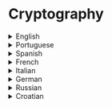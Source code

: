# Cryptography

<details>
  <summary>English</summary>
  
  ### Materials
- [Wikipedia](https://en.wikipedia.org/wiki/Cryptography)
- [Khan Academy](https://www.khanacademy.org/computing/computer-science/cryptography)
- [Search Security](https://searchsecurity.techtarget.com/definition/cryptography)
- [An Overview of Cryptography](https://www.garykessler.net/library/crypto.html)
- [Cybrary](https://www.cybrary.it/course/cryptography/)
- [Crypto.Stackexchange](https://crypto.stackexchange.com/)
- [Wikibooks](https://en.wikibooks.org/wiki/Cryptography)
- [Cryptology](https://www.britannica.com/topic/cryptology)
- [Cryptography History](https://www.laits.utexas.edu/~anorman/BUS.FOR/course.mat/SSim/history.html)
- [Awesome Cryptography](https://github.com/sobolevn/awesome-cryptography)
- [Guide to Cryptography](https://www.owasp.org/index.php/Guide_to_Cryptography)
- [Introduction to Cryptography](https://thebestvpn.com/cryptography/)
- [Applied Cryptography Handbook](http://cacr.uwaterloo.ca/hac/)
- [Edureka](https://www.edureka.co/blog/what-is-cryptography/)
- [An Intensive Intro to Cryptography](https://intensecrypto.org/public/index.html)
- [CIS 556](https://www.cis.upenn.edu/~cis556/)
- [Modern Cryptography](https://cseweb.ucsd.edu/~mihir/cse207/classnotes.html)
- [Saarland University](https://www-cc.cs.uni-saarland.de/course/55/)
- [CSC 281](https://www.cs.rochester.edu/u/nelson/courses/csc_cryptography/csc_cryptography.html)
- [Cryptography: An Introduction](https://www.cs.umd.edu/~waa/414-F11/IntroToCrypto.pdf)
- [Quantum Cryptography](https://www.edx.org/course/quantum-cryptography-0)
- [Crypto Course](http://www.cse.chalmers.se/edu/course/TDA352/)
- [CS 409](https://learn.saylor.org/course/view.php?id=90)
- [Cryptography Background](https://ethw.org/Cryptography)
- [Learn Cryptography](https://learncryptography.com/)
- [Crypto Glossary](https://www.globalsign.com/en/blog/glossary-of-cryptographic-algorithms/)
- [Post-Quantum Cryptography](https://blog.trailofbits.com/2018/10/22/a-guide-to-post-quantum-cryptography/)
- [CS 498AC](http://soc1024.ece.illinois.edu/teaching/ece498ac/fall2018/)
- [Chapter 5, Cryptography](https://www.cl.cam.ac.uk/~rja14/Papers/SE-05.pdf)
- [Cryptography and Network Security](http://www.inf.ufsc.br/~bosco.sobral/ensino/ine5680/material-cripto-seg/2014-1/Stallings/Stallings_Cryptography_and_Network_Security.pdf)
- [Reddit](https://www.reddit.com/r/crypto/)
- [Crypto Python](https://docs.python-guide.org/scenarios/crypto/)
- [Tutorialspoint](https://www.tutorialspoint.com/cryptography/)
- [Crypto101](https://www.crypto101.io/)
- [How to Start Learning](https://medium.com/@vixentael/how-to-start-learning-cryptography-49e7d91b54a8)
- [Learning about Cryptography](http://www.ciphersbyritter.com/LEARNING.HTM)
- [How Not to Learn Cryptography](http://esl.cs.brown.edu/blog/how-not-to-learn-cryptography/)
- [Practical Cryptography](http://practicalcryptography.com/)
- [Guru99](https://www.guru99.com/how-to-make-your-data-safe-using-cryptography.html)
- [Intro to Crypto](https://gpgtools.tenderapp.com/kb/how-to/introduction-to-cryptography)
- [CryptoTutorial](https://www.cs.auckland.ac.nz/~pgut001/tutorial/)
- [Herong Yang](http://www.herongyang.com/Cryptography/)
- [Java Cryptography](http://tutorials.jenkov.com/java-cryptography/index.html)
- [Book Introduction to Crypto](https://www.mathematik.uni-kl.de/~ederc/download/Cryptography.pdf)
- [Another Book Intro](https://www.cs.unibo.it/babaoglu/courses/security/resources/documents/intro-to-crypto.pdf)
- [Graduate Course](https://crypto.stanford.edu/~dabo/cryptobook/draft_0_2.pdf)
- [Cryptography and Data Security](https://faculty.nps.edu/dedennin/publications/Denning-CryptographyDataSecurity.pdf)
- [Fundamentals of Cryptography](http://www.ccs.neu.edu/home/noubir/Courses/CSU610/S06/cryptography.pdf)
- [National Taiwan University](http://disp.ee.ntu.edu.tw/meeting/%E6%94%BF%E9%8C%A6/Cryptography/Cryptography.pdf)
- [Mathematical Cryptology](http://math.tut.fi/~ruohonen/MC.pdf)
- [Lecture 5](http://www.cse.psu.edu/~trj1/cse497b-s07/slides/cse497b-lecture-5-cryptography.pdf)
- [Handbook](http://math.fau.edu/bkhadka/Syllabi/A%20handbook%20of%20applied%20cryptography.pdf)
- [A Course in Cryptography](https://www.cs.cornell.edu/courses/cs4830/2010fa/lecnotes.pdf)
- [Lecture Notes](https://cseweb.ucsd.edu/~mihir/papers/gb.pdf)
- [Understanding Cryptography](http://khosach.info/store/msresource/it/book/Understanding-Cryptography.pdf)
- [Lecture 8](https://crypto.stanford.edu/cs155old/cs155-spring03/lecture8.pdf)
- [Crypto Presentation](https://www.itu.int/en/ITU-D/Cybersecurity/Documents/01-Introduction%20to%20Cryptography.pdf)
- [Symmetric Key Cryptography](https://www.doc.ic.ac.uk/~mrh/430/03.SymmetricKey.ppt.pdf)
- [Cryptography for Beginners](https://www.youtube.com/watch?v=cqgtdkURzTE)
- [Crash Course](https://www.youtube.com/watch?v=jhXCTbFnK8o)
- [Introduction by Christof Paar](https://www.youtube.com/watch?v=2aHkqB2-46k&amp;list=PL6N5qY2nvvJE8X75VkXglSrVhLv1tVcfy)
- [MIT 6.046J](https://www.youtube.com/watch?v=2P-yW7LQr08&amp;list=PLUl4u3cNGP6317WaSNfmCvGym2ucw3oGp)
- [Unacademy](https://www.youtube.com/watch?v=mnwERzVo_wU&amp;list=PLiSPNzs4fD9sZRd3hfiZHndNs_703jksz)
- [Udacity Course](https://www.youtube.com/watch?v=ATJ-xUYEACg&amp;list=PLAwxTw4SYaPnCeih6BPvJ5GdqqThGcWlX)
- [Episode 1: Gambling with Secrets (Cryptography)](https://www.youtube.com/watch?v=lICOtR078Gw&amp;list=PLB4D701646DAF0817)
- [Mini Course: Public Key Cryptography](https://www.youtube.com/watch?v=8CluknrLeys&amp;list=PLbg3ZX2pWlgLoapF5VvM_8h5OR-XW9pbr)
- [AES Explained (Advanced Encryption Standard) - Computerphile](https://www.youtube.com/watch?v=O4xNJsjtN6E)
</details>

<details>
  <summary>Portuguese</summary>
  
  ### Materials
- [Aldeia Numa Boa](https://web.archive.org/web/20161101153020/http://www.numaboa.com.br/criptografia/)
- [Entendendo a Criptografia](http://www.ic.unicamp.br/~rdahab/cursos/mo421-mc889/2014-1s/Welcome_files/SlidesPaarPelzl-Portugues-pdfs/)
- [Criptologia Divertida](http://www.mat.ufpb.br/bienalsbm/arquivos/Oficinas/PedroMalagutti-TemasInterdisciplinares/Aprendendo_Criptologia_de_Forma_Divertida_Final.pdf)
- [Criptografia, Segurança de Dados e Privacidade](https://www.cos.ufrj.br/uploadfile/1364224388.pdf)
- [Apostila Criptografia](http://www.obmep.org.br/docs/apostila7.pdf)
- [Artigo Criptografia](http://www.ucb.br/sites/100/103/TCC/22005/WaldizarBorgesdeAraujoFranco.pdf)
- [Criptografia e Matemática](http://repositorio.ul.pt/bitstream/10451/3647/1/ulfc055857_tm_Victor_Fiarresga.pdf)
- [Oficina de Criptografia](https://encripta.org/tatui.pdf)
- [Números Primos e Algoritmos](https://impa.br/wp-content/uploads/2017/04/PM_04.pdf)
- [Criptografia em Sistemas de Arquivos](http://www.lisha.ufsc.br/teaching/os/ine5412-2008-2/work/cryptfs.pdf)
- [Criptografia RSA](https://www.lume.ufrgs.br/bitstream/handle/10183/110014/000951896.pdf)
- [Criptografia via Curvas Elípticas](http://www2.unirio.br/unirio/ccet/profmat/tcc/2011/TCCSergioCorreia.pdf)
</details>

<details>
  <summary>Spanish</summary>
  
  ### Materials
- [Introducción a la criptografía](http://www.dma.fi.upm.es/recursos/aplicaciones/matematica_discreta/web/aritmetica_modular/criptografia.html)
- [Qué es la Criptografía](https://tecnologia-informatica.com/que-es-la-criptografia/)
- [Ecured, Criptografía](https://www.ecured.cu/Criptograf%C3%ADa)
- [Criptografía Para Principiantes](http://www.math.com.mx/criptografia.html)
- [Criptografía: si no existiera, habría que inventarla](http://www.fgcsic.es/lychnos/es_es/articulos/criptografia_si_no_existiera_habria_que_inventarla)
- [Breve historia de la criptografía](https://www.eldiario.es/turing/criptografia/Breve-historia-criptografia_0_261773822.html)
- [Criptografía y Métodos de Crifado](http://www3.uah.es/libretics/concurso2014/files2014/Trabajos/Criptografia%20y%20Metodos%20de%20Cifrado.pdf)
- [La Criptografía Clásica](http://www.interaktiv.cl/blog/wp-content/uploads/2011/08/9_Criptografia_clasica.pdf)
- [Criptografía Qué es](http://www.neuquen.gov.ar/seguridadinformatica/pdf/Criptografia,%20que%20es,%20usos%20y%20beneficios%20-%20Claudia%20Rozas.pdf)
- [Universidad de la Rioja](https://biblioteca.unirioja.es/tfe_e/TFE002200.pdf)
- [Criptografía de Clave Secreta](http://digital.csic.es/bitstream/10261/24545/1/Flujo_1.pdf)
- [Criptografía para Principiantes](http://spi1.nisu.org/recop/www.seguridata.com/pdf/cbasica.pdf)
- [Introducción](http://webdiis.unizar.es/~ftricas/Asignaturas/seguridadD/Transparencias/criptografiaElviraMayordomo.pdf)
- [Criptografía y Seguridad](http://www.grc.upv.es/biblioteca/cripto.pdf)
</details>

<details>
  <summary>French</summary>
  
  ### Materials
- [Cryptage](http://www.cryptage.org/sommaire.html)
- [Introduction à la Cryptographie](https://www.apprendre-en-ligne.net/crypto/bibliotheque/PDF/IntroToCrypto.pdf)
- [Cases.lu](https://www.cases.lu/cryptographie.html)
- [Vikidia](https://fr.vikidia.org/wiki/Cryptographie)
- [Algorithmique pour la cryptographie](http://defeo.lu/in420/)
- [Généralité sur la cryptographie](http://dspace.univ-tlemcen.dz/bitstream/112/6836/1/Etude-comparative-entre-la-cryptographie.pdf)
- [Intro à la Cryptographie](https://www.irisa.fr/prive/sgambs/intro.pdf)
- [La Cryptographie Militaire](https://www.petitcolas.net/kerckhoffs/la_cryptographie_militaire_i.htm)
- [Les Techniques de Cryptographie](https://www.apprendre-en-ligne.net/crypto/bibliotheque/PDF/florin.pdf)
- [Cryptographie et Sécurité](http://www.montefiore.ulg.ac.be/~dumont/pdf/crypto.pdf)
- [Initiation](https://www.di.ens.fr/~ferradi/cours.pdf)
- [Les bases de la Cryptologie](https://www-polsys.lip6.fr/~renault/CryptoM2/PDF/crypto_bases.pdf)
- [Cryptographie Paris 13](https://www.math.univ-paris13.fr/~boyer/enseignement/PolyCrypto2010.pdf)
- [Sécurité et Cryptographie](http://www.info.univ-angers.fr/~basseur/Crypto/SecuriteCryptographieDocument.pdf)
- [Cryptographie et Cryptanalyse](http://www.nymphomath.ch/crypto/bibliotheque/PDF/transpcrypto.pdf)
- [Cryptographie](http://exo7.emath.fr/cours/ch_crypto.pdf)
</details>

<details>
  <summary>Italian</summary>
  
  ### Materials
- [Crittografia](http://www.cardano.pv.it/studenti/matedida/crittografia/crittografia.htm)
- [Crittografia e Privacy](http://www.di-srv.unisa.it/~ads/corso-security/www/CORSO-9900/crittografiaclassica/www.apogeonline.com/catalogo/allegati/483/doc/algoritmi/homepgp.htm#menu)
- [La Crittografia](http://www.introni.it/crittografia.html)
- [Elementi di Crittografia](http://www.di.uniba.it/~reti/dispense/Crittografia.pdf)
- [Manuale di Crittografia](https://www.hoepli.it/editore/hoepli_file/download_pub/978-88-203-6690-2_Complementi.pdf)
- [Sicurezza delle Informazioni](http://www.uniroma2.it/didattica/infsti/deposito/lez_22_apr09.pdf)
- [Introduzione](http://www.sacricuoribarletta.it/docenti/chiumeo/Crittografia.pdf)
- [Crittografia e diritto](http://www.ziccardi.org/docs/crittografia.pdf)
- [Introduzione alla Crittografia](http://www.mat.unimi.it/users/otto/pubblicazioni/crittografia-mathesis.pdf)
- [Crittografia Classica](http://www.di-srv.unisa.it/~paodar/papers/pdf/CrittografiaClassicaWeb.pdf)
- [Sicurezza e Crittografia](https://www.moreno.marzolla.name/teaching/fondamenti-di-informatica/2017-2018/L20-sicurezza.pdf)
- [Crittografia Asimmetrica](https://avires.dimi.uniud.it/claudio/teach/sicurezza2013/lezione-04.pdf)
</details>

<details>
  <summary>German</summary>
  
  ### Materials
- [Kryptowissen](https://www.kryptowissen.de/kryptographie.html)
- [Krypto](http://www.ph-ludwigsburg.de/wp/kuntze/thstlk/krypto.htm)
- [Krytographie I](http://www.cits.rub.de/imperia/md/content/may/paper/krypto_i.pdf)
- [Einführung in die Kryptographie](https://www.marchfelderbank.at/m040/internet/downloads/internet_banking/introtocrypto.pdf)
- [Grundlagen der Kryptographie](https://people.ee.ethz.ch/~plattner/Kursunterlagen/SEC/Grundlagen.pdf)
- [Angewandte Kryptographie](http://www.hs-weingarten.de/~ertel/kryptobuch/kryptobuch-ertel-folien.pdf)
- [Kryptologie](https://www.tinohempel.de/info/info/kryptografie/download/krypto.pdf)
</details>

<details>
  <summary>Russian</summary>
  
  ### Materials
- [Kriptografiya](http://www.furfur.me/furfur/culture/culture/166567-kriptografiya)
- [Cryptography.ru](http://cryptography.ru/)
- [Crypto-Online](http://www.math.nsc.ru/~tokareva/lib/crypto-online.pdf)
- [Book](https://books.ifmo.ru/file/pdf/1989.pdf)
- [Intro to Crypto](http://cryptography.ru/wp-content/uploads/2013/09/intro_to_crypto.pdf)
- [Cryptoshn](https://htrd.su/wiki/_media/zhurnal/2012/03/23/todo_prikladnaja_kriptografija/cryptoshn.pdf)
</details>

<details>
  <summary>Croatian</summary>
  
  ### Materials
- [Kritografija](https://web.math.pmf.unizg.hr/~duje/kript/kriptografija.html)
</details>
